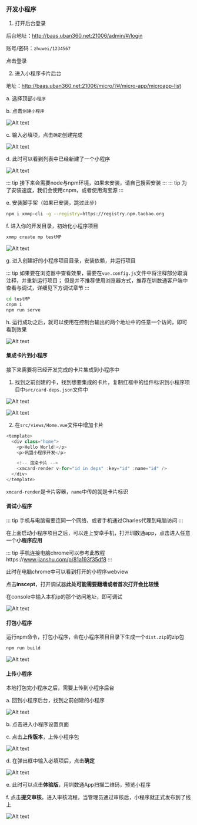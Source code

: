 ### 开发小程序

1. 打开后台登录

后台地址：http://baas.uban360.net:21006/admin/#/login

账号/密码：`zhuwei/1234567`

点击登录

2. 进入小程序卡片后台

地址：http://baas.uban360.net:21006/micro/?#/micro-app/microapp-list

a. 选择顶部`小程序`

b. 点击`创建小程序`

![Alt text](http://file.iming.work/1a059bc6d6ae671b8335.png)

c. 输入必填项，点击`确定`创建完成

![Alt text](http://file.iming.work/1c3b5268b62d1c954b5f.png)

d. 此时可以看到列表中已经新建了一个小程序

![Alt text](http://file.iming.work/36b3891bb0ceac993d7b.png)

::: tip 
接下来会需要node与npm环境，如果未安装，请自己搜索安装 
:::
::: tip 
为了安装速度，我们会使用cnpm，或者使用淘宝源 
:::

e. 安装脚手架（如果已安装，跳过此步）
```bash
npm i xmmp-cli -g --registry=https://registry.npm.taobao.org
```

f. 进入你的开发目录，初始化小程序项目
```bash
xmmp create mp testMP
```
![Alt text](http://file.iming.work/6f16b09107747c1dcfd7.png)

g. 进入创建好的小程序项目目录，安装依赖，并运行项目

::: tip
如果要在浏览器中查看效果，需要在`vue.config.js`文件中将注释部分取消注释，并重新运行项目；
但是并不推荐使用浏览器方式，推荐在圳数通客户端中查看与调试，详细见下方调试章节
:::

```bash
cd testMP
cnpm i
npm run serve
```

h. 运行成功之后，就可以使用在控制台输出的两个地址中的任意一个访问，即可看到效果

![Alt text](http://file.iming.work/f29a492d38e7dbf96440.png)

#### 集成卡片到小程序

接下来需要将已经开发完成的卡片集成到小程序中

1. 找到之前创建的卡，找到想要集成的卡片，复制红框中的组件标识到小程序项目中`src/card-deps.json`文件中

![Alt text](http://file.iming.work/461774c4daa12bb1baeb.png)

![Alt text](http://file.iming.work/b8776f57c3c9371a274f.png)

2. 在`src/views/Home.vue`文件中增加卡片

```js
<template>
  <div class="home">
    <p>Hello World!</p>
    <p>讯盟小程序开发</p>

    <!-- 渲染卡片 -->
    <xmcard-render v-for="id in deps" :key="id" :name="id" />
  </div>
</template>
```

`xmcard-render`是卡片容器，`name`中传的就是卡片标识

#### 调试小程序

::: tip 
手机与电脑需要连同一个网络，或者手机通过Charles代理到电脑访问 
:::

在上面启动小程序项目之后，可以连上安卓手机，打开圳数通app，点击进入任意一个**小程序应用**

::: tip 
手机连接电脑chrome可以参考此教程https://www.jianshu.com/p/81a193f35df8 
:::

此时在电脑chrome中可以看到打开的小程序webview

点击**inscept**，打开调试器**此处可能需要翻墙或者首次打开会比较慢**

在console中输入本机ip的那个访问地址，即可调试

![Alt text](http://file.iming.work/9e8c6a78663f1f76a896.png)


#### 打包小程序

运行npm命令，打包小程序，会在小程序项目目录下生成一个`dist.zip`的zip包

```bash
npm run build
```

![Alt text](http://file.iming.work/cc2377f774fe625c0ea1.png)


#### 上传小程序

本地打包完小程序之后，需要上传到小程序后台

a. 回到小程序后台，找到之前创建的小程序

![Alt text](http://file.iming.work/36b3891bb0ceac993d7b.png)

b. 点击进入小程序设置页面

c. 点击**上传版本**，上传小程序包

![Alt text](http://file.iming.work/a7bc33d64f663f841342.png)

d. 在弹出框中输入必填项后，点击**确定**

![Alt text](http://file.iming.work/44c088dce3457ba76432.png)

e. 此时可以点击**体验版**，用圳数通App扫描二维码，预览小程序

f. 点击**提交审核**，进入审核流程，当管理员通过审核后，小程序就正式发布到了线上

![Alt text](http://file.iming.work/294765dfa060c2aa28b7.png)

